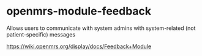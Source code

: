 openmrs-module-feedback
=======================

Allows users to communicate with system admins with system-related (not patient-specific) messages

https://wiki.openmrs.org/display/docs/Feedback+Module
